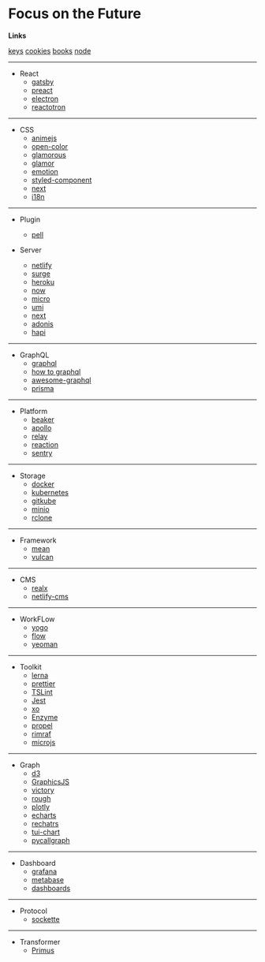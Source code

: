 
# Focus on the Future

__Links__

[keys](/keys.md)
[cookies](/cookies.md)
[books](/books.md)
[node](/node.md)

---

+ React
  + [gatsby](https://www.gatsbyjs.org)
  + [preact](https://preactjs.com)
  + [electron](https://electronjs.org)
  + [reactotron](https://github.com/infinitered/reactotron)

---

+ CSS
  + [animejs](http://animejs.com)
  + [open-color](https://yeun.github.io/open-color/)
  + [glamorous](https://glamorous.rocks)
  + [glamor](https://github.com/threepointone/glamor)
  + [emotion](https://emotion.sh)
  + [styled-component](https://www.styled-components.com)
  + [next](https://zeit.co/now)
  + [i18n](http://i18next.com/)

---

+ Plugin
  + [pell](https://jaredreich.com/pell)

+ Server
    + [netlify](https://www.netlify.com)
   + [surge](https://surge.sh/)
   + [heroku](https://github.com/heroku/heroku-buildpack-static)
   + [now](https://zeit.co/now)
   + [micro](https://zeit.co/blog/micro-8)
   + [umi](https://umijs.org/)
   + [next](https://zeit.co/blog/next5)
   + [adonis](http://adonisjs.com)
   + [hapi](http://hapijs.com)

---

+ GraphQL
  + [graphql](http://graphql.org/)
  + [how to graphql](https://www.howtographql.com)
  + [awesome-graphql](https://github.com/chentsulin/awesome-graphql)
  + [prisma](https://github.com/graphcool/prisma)

---

+ Platform
  + [beaker](https://beakerbrowser.com)
  + [apollo](http://apollo.auto)
  + [relay](https://facebook.github.io/relay/)
  + [reaction](https://reactioncommerce.com)
  + [sentry](https://sentry.io/welcome/)

---

+ Storage
  + [docker](https://www.docker.com)
  + [kubernetes](https://kubernetes.io)
  + [gitkube](https://gitkube.sh)
  + [minio](https://minio.io)
  + [rclone](https://rclone.org)

---

+ Framework
  + [mean](http://mean.io)
  + [vulcan](http://vulcanjs.org)

---

+ CMS
	+ [realx](https://github.com/relax/relax )
	+ [netlify-cms](https://www.netlifycms.org)

---

+ WorkFLow
  + [yogo](https://github.com/facebook/yoga)
  + [flow](https://github.com/facebook/flow)
  + [yeoman](http://yeoman.io/)

---

+ Toolkit
  + [lerna](https://lernajs.io)
  + [prettier](https://prettier.io)
  + [TSLint](https://palantir.github.io/tslint/)
  + [Jest](https://facebook.github.io/jest/)
  + [xo](https://github.com/xojs/xo)
  + [Enzyme](http://airbnb.io/enzyme/)
  + [propel](http://propelml.org/)
  + [rimraf](https://github.com/isaacs/rimraf)
  + [microjs](http://microjs.com/#)

---

+ Graph
  + [d3](https://github.com/d3/d3)
  + [GraphicsJS](http://www.graphicsjs.org/)
  + [victory](http://formidable.com/open-source/victory/)
  + [rough](http://roughjs.com)
  + [plotly](https://plot.ly)
  + [echarts](http://echarts.baidu.com)
  + [rechatrs](http://recharts.org)
  + [tui-chart](https://github.com/nhnent/tui.chart)
  + [pycallgraph](https://github.com/gak/pycallgraph)

---

+ Dashboard
  + [grafana](https://grafana.com)
  + [metabase](https://github.com/metabase/metabase)
  + [dashboards](http://keen.github.io/dashboards/)

---

+ Protocol
  + [sockette](https://github.com/lukeed/sockette)

---

+ Transformer
  + [Primus](http://primus.io)
